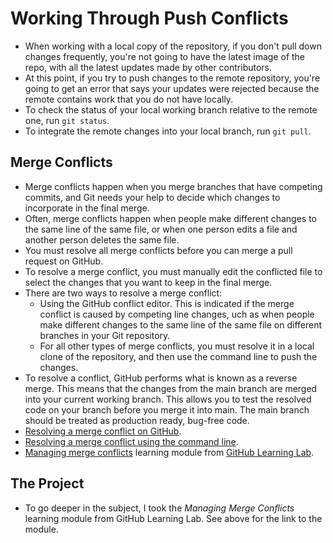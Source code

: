 # Working Through Push Conflicts

- When working with a local copy of the repository, if you don't pull down changes frequently, you're not going to have the latest image of the repo, with all the latest updates made by other contributors.
- At this point, if you try to push changes to the remote repository, you're going to get an error that says your updates were rejected because the remote contains work that you do not have locally.
- To check the status of your local working branch relative to the remote one, run `git status`.
- To integrate the remote changes into your local branch, run `git pull`.

## Merge Conflicts

- Merge conflicts happen when you merge branches that have competing commits, and Git needs your help to decide which changes to incorporate in the final merge.
- Often, merge conflicts happen when people make different changes to the same line of the same file, or when one person edits a file and another person deletes the same file.
- You must resolve all merge conflicts before you can merge a pull request on GitHub.
- To resolve a merge conflict, you must manually edit the conflicted file to select the changes that you want to keep in the final merge.
- There are two ways to resolve a merge conflict:
  - Using the GitHub conflict editor. This is indicated if the merge conflict is caused by competing line changes, uch as when people make different changes to the same line of the same file on different branches in your Git repository.
  - For all other types of merge conflicts, you must resolve it in a local clone of the repository, and then use the command line to push the changes.
- To resolve a conflict, GitHub performs what is known as a reverse merge. This means that the changes from the main branch are merged into your current working branch. This allows you to test the resolved code on your branch before you merge it into main. The main branch should be treated as production ready, bug-free code.
- [Resolving a merge conflict on GitHub](https://docs.github.com/en/github/collaborating-with-issues-and-pull-requests/resolving-a-merge-conflict-on-github).
- [Resolving a merge conflict using the command line](https://docs.github.com/en/github/collaborating-with-issues-and-pull-requests/resolving-a-merge-conflict-using-the-command-line).
- [Managing merge conflicts](https://lab.github.com/githubtraining/managing-merge-conflicts) learning module from [GitHub Learning Lab](https://lab.github.com/).

## The Project

- To go deeper in the subject, I took the *Managing Merge Conflicts* learning module from GitHub Learning Lab. See above for the link to the module.
